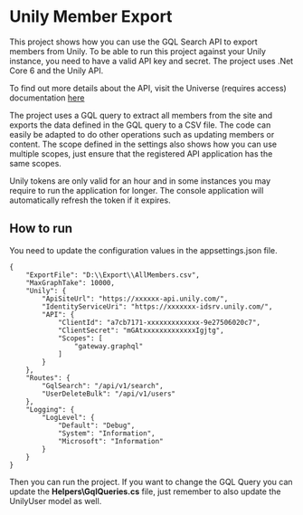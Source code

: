 # Unily Member Export

This project shows how you can use the GQL Search API to export members from Unily.
To be able to run this project against your Unily instance, you need to have a valid API key and secret.
The project uses .Net Core 6 and the Unily API.

To find out more details about the API, visit the Universe (requires access) documentation [here](https://universe.unily.com/sites/developer-guides/tech-guide/12246/unily-apis)

The project uses a GQL query to extract all members from the site and exports the data defined in the GQL query to a CSV file.
The code can easily be adapted to do other operations such as updating members or content. The scope defined in the settings also shows how you can use multiple scopes, just ensure that the registered API application has the same scopes.

Unily tokens are only valid for an hour and in some instances you may require to run the application for longer. The console application will automatically refresh the token if it expires.

## How to run
You need to update the configuration values in the appsettings.json file.

```
{
    "ExportFile": "D:\\Export\\AllMembers.csv",
    "MaxGraphTake": 10000,
    "Unily": {
        "ApiSiteUrl": "https://xxxxxx-api.unily.com/",
        "IdentityServiceUri": "https://xxxxxxx-idsrv.unily.com/",
        "API": {
            "ClientId": "a7cb7171-xxxxxxxxxxxxx-9e27506020c7",
            "ClientSecret": "mGAtxxxxxxxxxxxxxIgjtg",
            "Scopes": [
                "gateway.graphql"
            ]
        }
    },
    "Routes": {
        "GqlSearch": "/api/v1/search",
        "UserDeleteBulk": "/api/v1/users"
    },
    "Logging": {
        "LogLevel": {
            "Default": "Debug",
            "System": "Information",
            "Microsoft": "Information"
        }
    }
}

```

Then you can run the project.
If you want to change the GQL Query you can update the **Helpers\GqlQueries.cs** file, just remember to also update the UnilyUser model as well.
